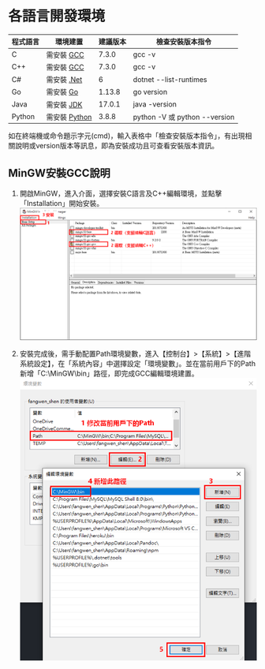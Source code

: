 # 各語言開發環境

| 程式語言 | 環境建置       | 建議版本 | 檢查安裝版本指令 |
| ------- | -------------  | ----- | ---|
| C       | 需安裝 [GCC](https://sourceforge.net/projects/mingw/) | 7.3.0 | gcc -v |
| C++     | 需安裝 [GCC](https://sourceforge.net/projects/mingw/) | 7.3.0 | gcc -v |
| C#      | 需安裝 [.Net](https://dotnet.microsoft.com/en-us/download) | 6 | dotnet --list-runtimes |
| Go      | 需安裝 [Go](https://go.dev/) | 1.13.8 | go version |
| Java    | 需安裝 [JDK](https://www.oracle.com/java/technologies/javase/jdk17-archive-downloads.html) | 17.0.1 | java -version |
| Python  | 需安裝 [Python](https://www.python.org/downloads/windows/) | 3.8.8 | python -V 或 python --version |

如在終端機或命令題示字元(cmd)，輸入表格中「檢查安裝版本指令」，有出現相關說明或version版本等訊息，即為安裝成功且可查看安裝版本資訊。

## MinGW安裝GCC說明

1. 開啟MinGW，進入介面，選擇安裝C語言及C++編輯環境，並點擊「Installation」開始安裝。
![gcc-1](<image/gcc-1.png>)

2. 安裝完成後，需手動配置Path環境變數，進入【控制台】>【系統】>【進階系統設定】，在「系統內容」中選擇設定「環境變數」。並在當前用戶下的Path新增「C:\MinGW\bin」路徑，即完成GCC編輯環境建置。
![gcc-1](<image/gcc-2.png>)